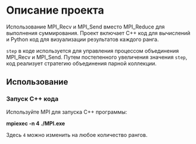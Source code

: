 # Описание проекта

Использование MPI_Recv и MPI_Send вместо MPI_Reduce для выполнения суммирования. Проект включает C++ код для вычислений и Python код для визуализации результатов каждого ранга. 

`step` в коде используется для управления процессом объединения MPI_Recv и MPI_Send. Путем постепенного увеличения значения `step`, код реализует стратегию объединения парной коллекции.

## Использование

### Запуск C++ кода

Используйте MPI для запуска C++ программы:

**mpiexec -n 4 ./MPI.exe**

Здесь `4` можно изменить на любое количество рангов.
